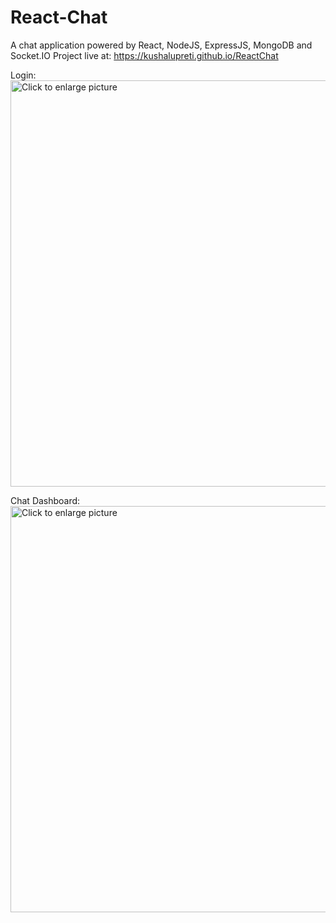 # React-Chat

A chat application powered by React, NodeJS, ExpressJS, MongoDB and Socket.IO
Project live at: https://kushalupreti.github.io/ReactChat

Login:
<a href="https://drive.google.com/uc?export=view&id=1M4A08qVeproAHjXSAj19HA94qdeGLy2N"><img src="https://drive.google.com/uc?export=view&id=1M4A08qVeproAHjXSAj19HA94qdeGLy2N" style="width: 650px; max-width: 100%; height: auto" title="Click to enlarge picture" /></a>

Chat Dashboard:
<a href="https://drive.google.com/uc?export=view&id=14fxksKv-iJX1Q8nae65Gy8OaaWdUAWKe"><img src="https://drive.google.com/file/d/14fxksKv-iJX1Q8nae65Gy8OaaWdUAWKe/view?usp=sharing" style="width: 650px; max-width: 100%; height: auto" title="Click to enlarge picture" /></a>

